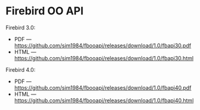 Firebird OO API
===================

Firebird 3.0:

* PDF — <https://github.com/sim1984/fbooapi/releases/download/1.0/fbapi30.pdf>
* HTML — <https://github.com/sim1984/fbooapi/releases/download/1.0/fbapi30.html>

Firebird 4.0:

* PDF — <https://github.com/sim1984/fbooapi/releases/download/1.0/fbapi40.pdf>
* HTML — <https://github.com/sim1984/fbooapi/releases/download/1.0/fbapi40.html>
